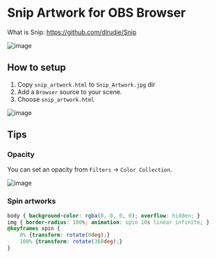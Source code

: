 # Snip Artwork for OBS Browser

What is Snip: https://github.com/dlrudie/Snip

![image](https://user-images.githubusercontent.com/11992915/93852574-38495480-fced-11ea-98dc-e07ca18bd140.png)


## How to setup
1. Copy `snip_artwork.html` to `Snip_Artwork.jpg` dir
1. Add a `Browser` source to your scene.
1. Choose `snip_artwork.html`

![image](https://user-images.githubusercontent.com/11992915/93851587-5dd55e80-fceb-11ea-85d6-d81eda89abe3.png)

## Tips

### Opacity
You can set an opacity from `Filters` -> `Color Collection`.

![image](https://user-images.githubusercontent.com/11992915/93851806-c15f8c00-fceb-11ea-8bd7-113728089dd5.png)

### Spin artworks

```css
body { background-color: rgba(0, 0, 0, 0); overflow: hidden; }
img { border-radius: 100%; animation: spin 10s linear infinite; }
@keyframes spin {
	0% {transform: rotate(0deg);}
	100% {transform: rotate(360deg);}
}
```
